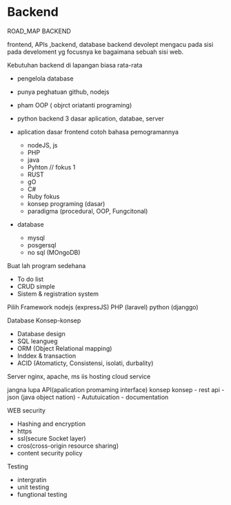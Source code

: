 # Backend



ROAD_MAP BACKEND

frontend, APIs ,backend, database
backend devolept mengacu pada sisi pada develoment yg focusnya ke bagaimana sebuah sisi web.

Kebutuhan backend di lapangan
biasa rata-rata
 - pengelola database
 - punya peghatuan github, nodejs
 - pham OOP ( objrct oriatanti programing)
 - python
backend 3 dasar 
aplication, databae, server

- aplication
	dasar frontend
cotoh bahasa pemogramannya
	- nodeJS, js
	- PHP
	- java
	- Pyhton	// fokus 1
	- RUST
	- gO
	- C#
	- Ruby
fokus
	- konsep programing (dasar)
	- paradigma (procedural, OOP, Fungcitonal)

- database
	- mysql
	- posgersql
	- no sql (MOngoDB)

Buat lah program sedehana
 - To do list
 - CRUD simple
 - Sistem & registration system

Pilih Framework
	nodejs (expressJS)
	PHP (laravel)
	python (djanggo)

Database
Konsep-konsep

- Database design
- SQL leangueg
- ORM (Object Relational mapping)
- Inddex & transaction
- ACID (Atomaticty, Consistensi, isolati, durbality)

Server
nginx, apache, ms iis
hosting
cloud service

jangna lupa API(apalication promaming interface)
konsep konsep
	- rest api
	- json (java object nation)
	- Aututuication
	- documentation

WEB security
- Hashing and encryption
- https
- ssl(secure Socket layer)
- cros(cross-origin resource sharing)
- content security policy

Testing
- intergratin
- unit testing
- fungtional testing 
